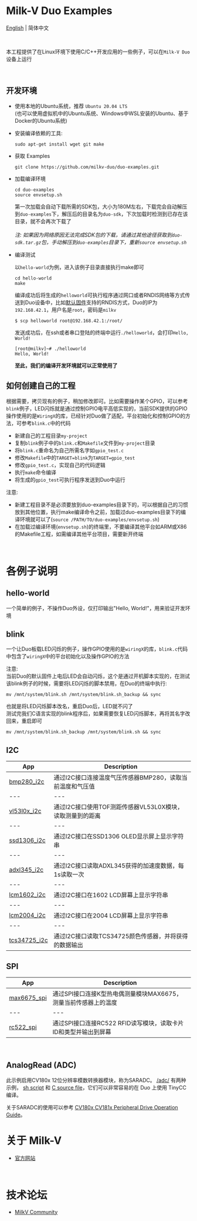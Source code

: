 
# Milk-V Duo Examples
[English](./README.md) | 简体中文

<br>

本工程提供了在Linux环境下使用C/C++开发应用的一些例子，可以在`Milk-V Duo`设备上运行

<br>

## 开发环境

- 使用本地的Ubuntu系统，推荐 `Ubuntu 20.04 LTS`
  <br>
  (也可以使用虚拟机中的Ubuntu系统、Windows中WSL安装的Ubuntu、基于Docker的Ubuntu系统)
- 安装编译依赖的工具:
  ```
  sudo apt-get install wget git make
  ```

- 获取 Examples
  ```
  git clone https://github.com/milkv-duo/duo-examples.git
  ```

- 加载编译环境
  ```
  cd duo-examples
  source envsetup.sh
  ```
  第一次加载会自动下载所需的SDK包，大小为180M左右，下载完会自动解压到`duo-examples`下，解压后的目录名为`duo-sdk`，下次加载时检测到已存在该目录，就不会再次下载了
  <br><br>
  *注: 如果因为网络原因无法完成SDK包的下载，请通过其他途径获取到`duo-sdk.tar.gz`包，手动解压到`duo-examples`目录下，重新`source envsetup.sh`*

- 编译测试

  以`hello-world`为例，进入该例子目录直接执行make即可
  ```
  cd hello-world
  make
  ```
  编译成功后将生成的`helloworld`可执行程序通过网口或者RNDIS网络等方式传送到Duo设备中，比如[默认固件](https://github.com/milkv-duo/duo-buildroot-sdk/releases)支持的RNDIS方式，Duo的IP为`192.168.42.1`，用户名是`root`，密码是`milkv`
  ```
  $ scp helloworld root@192.168.42.1:/root/
  ```
  发送成功后，在ssh或者串口登陆的终端中运行`./helloworld`，会打印`Hello, World!`
  ```
  [root@milkv]~# ./helloworld
  Hello, World!
  ```
  **至此，我们的编译开发环境就可以正常使用了**

## 如何创建自己的工程

根据需要，拷贝现有的例子，稍加修改即可。比如需要操作某个GPIO，可以参考`blink`例子，LED闪烁就是通过控制GPIO电平高低实现的，当前SDK提供的GPIO操作使用的是`WiringX`的库，已经针对Duo做了适配，平台初始化和控制GPIO的方法，可参考`blink.c`中的代码

- 新建自己的工程目录`my-project`
- 复制`blink`例子中的`blink.c`和`Makefile`文件到`my-project`目录
- 将`blink.c`重命名为自己所需名字如`gpio_test.c`
- 修改`Makefile`中的`TARGET=blink`为`TARGET=gpio_test`
- 修改`gpio_test.c`，实现自己的代码逻辑
- 执行`make`命令编译
- 将生成的`gpio_test`可执行程序发送到Duo中运行

注意:
- 新建工程目录不是必须要放到duo-examples目录下的，可以根据自己的习惯放到其他位置，执行make编译命令之前，加载过duo-examples目录下的编译环境就可以了(`source /PATH/TO/duo-examples/envsetup.sh`)
- 在加载过编译环境(`envsetup.sh`)的终端里，不要编译其他平台如ARM或X86的Makefile工程，如需编译其他平台项目，需要新开终端

<br>

# 各例子说明

## hello-world

一个简单的例子，不操作Duo外设，仅打印输出"Hello, World!"，用来验证开发环境

## blink

一个让Duo板载LED闪烁的例子，操作GPIO使用的是`wiringX`的库，`blink.c`代码中包含了`wiringX`中的平台初始化以及操作GPIO的方法

注意:
<br>
当前Duo的默认固件上电后LED会自动闪烁，这个是通过开机脚本实现的，在测试该blink例子的时候，需要将LED闪烁的脚本禁用，在Duo的终端中执行:
```
mv /mnt/system/blink.sh /mnt/system/blink.sh_backup && sync
```
也就是将LED闪烁脚本改名，重启Duo后，LED就不闪了
<br>
测试完我们C语言实现的blink程序后，如果需要恢复LED闪烁脚本，再将其名字改回来，重启即可
```
mv /mnt/system/blink.sh_backup /mnt/system/blink.sh && sync
```

## I2C

App|Description
---|---
[bmp280_i2c](i2c/bmp280_i2c) | 通过I2C接口连接温度气压传感器BMP280，读取当前温度和气压值
---|---
[vl53l0x_i2c](i2c/vl53l0x_i2c) | 通过I2C接口使用TOF测距传感器VL53L0X模块，读取测量到的距离
---|---
[ssd1306_i2c](i2c/ssd1306_i2c) | 通过I2C接口在SSD1306 OLED显示屏上显示字符串
---|---
[adxl345_i2c](i2c/adxl345_i2c) | 通过I2C接口读取ADXL345获得的加速度数据，每1s读取一次
---|---
[lcm1602_i2c](i2c/lcm1602_i2c) | 通过I2C接口在1602 LCD屏幕上显示字符串
---|---
[lcm2004_i2c](i2c/lcm2004_i2c) | 通过I2C接口在2004 LCD屏幕上显示字符串
---|---
[tcs34725_i2c](i2c/tcs34725_i2c) | 通过I2C接口读取TCS34725颜色传感器，并将获得的数据输出

## SPI

App|Description
---|---
[max6675_spi](spi/max6675_spi) | 通过SPI接口连接K型热电偶测量模块MAX6675，测量当前传感器上的温度
---|---
[rc522_spi](spi/rc522_spi) | 通过SPI接口连接RC522 RFID读写模块，读取卡片ID和类型并输出到屏幕

<br>

## AnalogRead (ADC)

此示例启用CV180x 12位分辨率模数转换器模块，称为SARADC。 [/adc/](/adc) 有两种示例， [sh script](adc/adcRead.sh) 和 [C source file](adc/adcRead.c)，它们可以非常容易的在 Duo 上使用 TinyCC 编译。

关于SARADC的使用可以参考 [CV180x CV181x Peripheral Drive Operation Guide](adc/PeripheralDriverOperationGuide_en.pdf)。

# 关于 Milk-V

- [官方网站](https://milkv.io/)

<br>

# 技术论坛
- [MilkV Community](https://community.milkv.io/)


